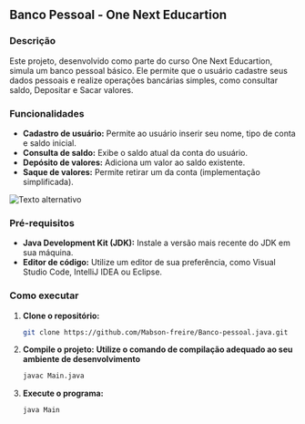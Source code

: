 ## Banco Pessoal - One Next Educartion

### Descrição
Este projeto, desenvolvido como parte do curso One Next Educartion, simula um banco pessoal básico. Ele permite que o usuário cadastre seus dados pessoais e realize operações bancárias simples, como consultar saldo, Depositar e Sacar valores.

### Funcionalidades
* **Cadastro de usuário:** Permite ao usuário inserir seu nome, tipo de conta e saldo inicial.
* **Consulta de saldo:** Exibe o saldo atual da conta do usuário.
* **Depósito de valores:** Adiciona um valor ao saldo existente.
* **Saque de valores:** Permite retirar um da conta (implementação simplificada).

![Texto alternativo](Projeto-banco-pessoal-–-Main.java-2024-09-19-11-41-52.gif)

### Pré-requisitos
* **Java Development Kit (JDK):** Instale a versão mais recente do JDK em sua máquina.
* **Editor de código:** Utilize um editor de sua preferência, como Visual Studio Code, IntelliJ IDEA ou Eclipse.

### Como executar
1. **Clone o repositório:**
   ```bash
   git clone https://github.com/Mabson-freire/Banco-pessoal.java.git

2. **Compile o projeto:**
   **Utilize o comando de compilação adequado ao seu ambiente de desenvolvimento**
    ```bash
    javac Main.java

3. **Execute o programa:**
    ```Bash
    java Main
